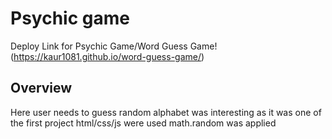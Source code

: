 # Psychic game

Deploy Link for Psychic Game/Word Guess Game!
(https://kaur1081.github.io/word-guess-game/)

## Overview
Here user needs to guess random alphabet
was interesting as it was one of the first project 
html/css/js were used
math.random was applied
